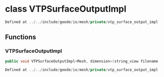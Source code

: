 # class VTPSurfaceOutputImpl

```cpp
Defined at ../../include/geode/io/mesh/private/vtp_surface_output_impl.h#42
```

## Functions

### VTPSurfaceOutputImpl

```cpp
public void VTPSurfaceOutputImpl<Mesh, dimension>(string_view filename, const Mesh<dimension> & polygonal_surface)
```

```cpp
Defined at ../../include/geode/io/mesh/private/vtp_surface_output_impl.h#45
```



